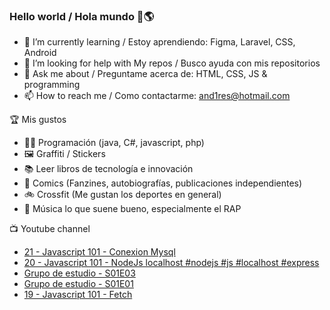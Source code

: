 ### Hello world / Hola mundo 👋🌎

<!--
**xaca/xaca** is a ✨ _special_ ✨ repository because its `README.md` (this file) appears on your GitHub profile.

Here are some ideas to get you started:
-->

- 🌱 I’m currently learning / Estoy aprendiendo: Figma, Laravel, CSS, Android
- 🤔 I’m looking for help with My repos / Busco ayuda con mis repositorios
- 💬 Ask me about / Preguntame acerca de: HTML, CSS, JS & programming 
- 📫 How to reach me / Como contactarme: and1res@hotmail.com

🏆 Mis gustos
- 👨‍💻 Programación (java, C#, javascript, php)
- 🖼️ Graffiti / Stickers
- 📚 Leer libros de tecnología e innovación
- 💢 Comics (Fanzines, autobiografías, publicaciones independientes)
- 🚲 Crossfit (Me gustan los deportes en general)
- 🎤 Música lo que suene bueno, especialmente el RAP
<!--
📝 Frases
- "I only smile in the dark, I only smile when it's complicated" Raybiez
- "De lo que ves créete la mitad de lo que no ves no te creas nada" Kase O
-->
📺 Youtube channel
<!-- BLOG-POST-LIST:START -->
- [21 - Javascript 101 - Conexion Mysql](https://www.youtube.com/watch?v=_YEVBKoiSUo)
- [20 - Javascript 101 - NodeJs localhost #nodejs #js #localhost #express](https://www.youtube.com/watch?v=8ZetMnK8dbs)
- [Grupo de estudio - S01E03](https://www.youtube.com/watch?v=CeRik7S9D54)
- [Grupo de estudio - S01E01](https://www.youtube.com/watch?v=XHk8JMF6cMQ)
- [19 - Javascript 101 - Fetch](https://www.youtube.com/watch?v=n8xZdGGLcrQ)
<!-- BLOG-POST-LIST:END -->
